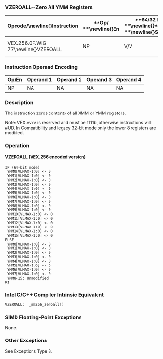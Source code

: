 ### VZEROALL--Zero All YMM Registers


|**Opcode/**\newline{}**Instruction**|**Op/ **\newline{}**En**|**64/32 bit **\newline{}**Mode **\newline{}**Support**|**CPUID **\newline{}**Feature **\newline{}**Flag**|**Description**|
|------------------------------------|------------------------|------------------------------------------------------|--------------------------------------------------|---------------|
|VEX.256.0F.WIG 77\newline{}VZEROALL|NP|V/V|AVX|Zero all YMM registers.|
### Instruction Operand Encoding


|Op/En|Operand 1|Operand 2|Operand 3|Operand 4|
|-----|---------|---------|---------|---------|
|NP|NA|NA|NA|NA|
### Description


The instruction zeros contents of all XMM or YMM registers.

Note: VEX.vvvv is reserved and must be 1111b, otherwise instructions will #UD. In Compatibility and legacy 32-bit mode only the lower 8 registers are modified.


### Operation
#### VZEROALL (VEX.256 encoded version)
```info-verb
IF (64-bit mode)
 YMM0[VLMAX-1:0]  <- 0
 YMM1[VLMAX-1:0]  <- 0
 YMM2[VLMAX-1:0] <-  0
 YMM3[VLMAX-1:0] <-  0
 YMM4[VLMAX-1:0]  <- 0
 YMM5[VLMAX-1:0]  <- 0
 YMM6[VLMAX-1:0]  <- 0
 YMM7[VLMAX-1:0] <-  0
 YMM8[VLMAX-1:0] <-  0
 YMM9[VLMAX-1:0]  <- 0
 YMM10[VLMAX-1:0] <-  0
 YMM11[VLMAX-1:0]  <- 0
 YMM12[VLMAX-1:0] <-  0
 YMM13[VLMAX-1:0]  <- 0
 YMM14[VLMAX-1:0]  <- 0
 YMM15[VLMAX-1:0]  <- 0
ELSE
 YMM0[VLMAX-1:0]  <- 0
 YMM1[VLMAX-1:0] <-  0
 YMM2[VLMAX-1:0] <-  0
 YMM3[VLMAX-1:0]  <- 0
 YMM4[VLMAX-1:0] <-  0
 YMM5[VLMAX-1:0]  <- 0
 YMM6[VLMAX-1:0]  <- 0
 YMM7[VLMAX-1:0] <-  0
 YMM8-15: Unmodified
FI
```

### Intel C/C++ Compiler Intrinsic Equivalent

```cpp
VZEROALL:  _mm256_zeroall()
```
### SIMD Floating-Point Exceptions


None.

### Other Exceptions


See Exceptions Type 8.

